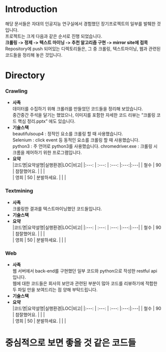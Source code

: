 
# Introduction
해당 문서들은 자대의 인공지능 연구실에서 경험했던 장기프로젝트의 일부를 발췌한 것입니다.  
프로젝트는 크게 다음과 같은 순서로 진행 되었습니다.  
 **크롤링 -> 정제 -> 텍스트 마이닝 -> 추천 알고리즘 구현 -> mirror site에 접목**  
Repository에 push 되어있는 디렉토리들은, 그 중 크롤링, 텍스트마이닝, 웹과 관련된 코드들을 정리해 놓은 것입니다.  
  
# Directory
### Crawling
+ **사족**  
	데이터를 수집하기 위해 크롤러를 만들었던 코드들을 정리해 보았습니다.  
	중간중간 주석을 달기는 했었으나, 이미지를 포함한 자세한 코드 리뷰는 “크롤링 코드 핵심 정리.pptx” 에도 있습니다.  
+ **기술스택**  
	beautifulsoup4 : 정적인 요소를 크롤링 할 때 사용했습니다.  
	Selenium : click event 등 동적인 요소를 크롤링 할 때 사용했습니다.  
	python3  : 주 언어로 python3를 사용했습니다.
	chromedriver.exe : 크롤링 시 크롬을 제어하기 위한 프로그램입니다.
+ **요약**  
	|코드명|요약설명|실행환경|LOC|비고|
	|:---: | :---: | :---: |:---:|:---|
	| 철수 | 90 | 참잘했어요. |  |  |  
	| 영희 | 50 | 분발하세요. |  |  |  
	
### Textmining  
+ **사족**  
	크롤링한 결과를 텍스트마이닝했던 코드들입니다.  
+ **기술스택**  
+ **요약**  
	|코드명|요약설명|실행환경|LOC|비고|
	|:---: | :---: | :---: |:---:|:---|
	| 철수 | 90 | 참잘했어요. |  |  |  
	| 영희 | 50 | 분발하세요. |  |  |  
	
### Web
+ **사족**  
	웹 서버에서 back-end를 구현했던 일부 코드와 python으로 작성한 restful api 입니다.  
	웹에 대한 코드들은 회사의 보안과 관련된 부분이 많아 코드를 리뷰하기에 적합한 두 파일 만을 보여드리는 점 양해 부탁드립니다.  
+ **기술스택**  
+ **요약**  
	|코드명|요약설명|실행환경|LOC|비고|
	|:---: | :---: | :---: |:---:|:---|
	| 철수 | 90 | 참잘했어요. |  |  |  
	| 영희 | 50 | 분발하세요. |  |  |  
	  
# 중심적으로 보면 좋을 것 같은 코드들 
